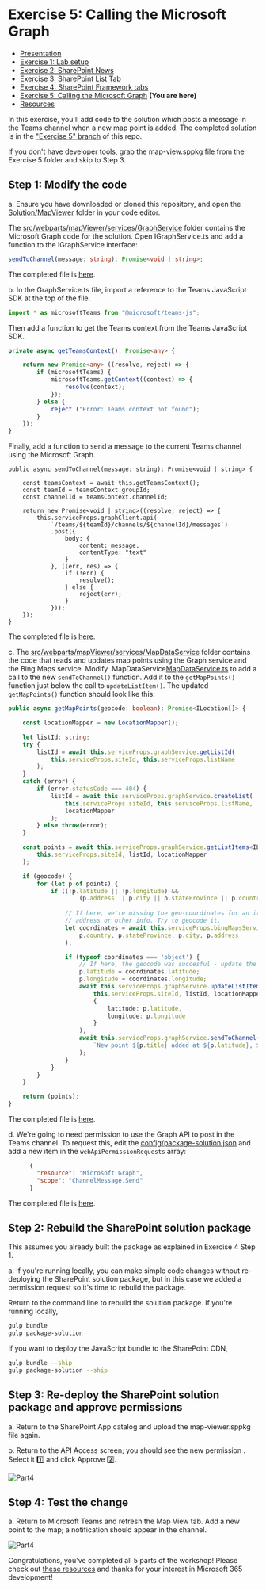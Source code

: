# Exercise 5: Calling the Microsoft Graph

 * [Presentation](../Presentation.md)
 * [Exercise 1: Lab setup](Part1.md)
 * [Exercise 2: SharePoint News](Part2.md)
 * [Exercise 3: SharePoint List Tab](Part3.md)
 * [Exercise 4: SharePoint Framework tabs](Part4.md)
 * [Exercise 5: Calling the Microsoft Graph](Part5.md) **(You are here)**
 * [Resources](Resources.md)

In this exercise, you'll add code to the solution which posts a message in the Teams channel when a new map point is added. The completed solution is in the ["Exercise 5" branch](https://github.com/OfficeDev/M365Bootcamp-TeamsEmergencyResponse/tree/Exercise5/Solution/MapViewer) of this repo.

If you don't have developer tools, grab the map-view.sppkg file from the Exercise 5 folder and skip to Step 3.

## Step 1: Modify the code

a. Ensure you have downloaded or cloned this repository, and open the [Solution/MapViewer](../Solution/MapViewer/) folder in your code editor.

The [src/webparts/mapViewer/services/GraphService](../Solution/MapViewer/src/webparts/mapViewer/services/GraphService) folder contains the Microsoft Graph code for the solution. Open IGraphService.ts and add a function to the IGraphService interface:

~~~typescript
sendToChannel(message: string): Promise<void | string>;
~~~

The completed file is [here](https://github.com/OfficeDev/M365Bootcamp-TeamsEmergencyResponse/blob/Exercise5/Solution/MapViewer/src/webparts/mapViewer/services/GraphService/IGraphService.ts).

b. In the GraphService.ts file, import a reference to the Teams JavaScript SDK at the top of the file.

~~~typescript
import * as microsoftTeams from "@microsoft/teams-js";
~~~

Then add a function to get the Teams context from the Teams JavaScript SDK.

~~~typescript
private async getTeamsContext(): Promise<any> {

    return new Promise<any> ((resolve, reject) => {
        if (microsoftTeams) {
            microsoftTeams.getContext((context) => {
                resolve(context);
            });
        } else {
            reject ("Error: Teams context not found");
        }    
    });
}
~~~

Finally, add a function to send a message to the current Teams channel using the Microsoft Graph.

~~~typsecript
public async sendToChannel(message: string): Promise<void | string> {

    const teamsContext = await this.getTeamsContext();
    const teamId = teamsContext.groupId;
    const channelId = teamsContext.channelId;

    return new Promise<void | string>((resolve, reject) => {
        this.serviceProps.graphClient.api(
            `/teams/${teamId}/channels/${channelId}/messages`)
            .post({
                body: {
                    content: message,
                    contentType: "text"
                }
            }, ((err, res) => {
                if (!err) {
                    resolve();
                } else {
                    reject(err);
                }
            }));
    });
}
~~~

The completed file is [here](https://github.com/OfficeDev/M365Bootcamp-TeamsEmergencyResponse/blob/Exercise5/Solution/MapViewer/src/webparts/mapViewer/services/GraphService/GraphService.ts).

c. The [src/webparts/mapViewer/services/MapDataService](../Solution/MapViewer/src/webparts/mapViewer/services/MapDataService) folder contains the code that reads and updates map points using the Graph service and the Bing Maps service. Modify .MapDataService[MapDataService.ts](../Solution/MapViewer/src/webparts/mapViewer/services/MapDataService/MapDataService.ts) to add a call to the new `sendToChannel()` function. Add it to the `getMapPoints()` function just below the call to `updateListItem()`. The updated `getMapPoints()` function should look like this:

~~~typescript
public async getMapPoints(geocode: boolean): Promise<ILocation[]> {

    const locationMapper = new LocationMapper();

    let listId: string;
    try {
        listId = await this.serviceProps.graphService.getListId(
            this.serviceProps.siteId, this.serviceProps.listName
        );    
    }
    catch (error) {
        if (error.statusCode === 404) {
            listId = await this.serviceProps.graphService.createList(
                this.serviceProps.siteId, this.serviceProps.listName,
                locationMapper
            );
        } else throw(error);
    }

    const points = await this.serviceProps.graphService.getListItems<ILocation>(
        this.serviceProps.siteId, listId, locationMapper
    );

    if (geocode) {
        for (let p of points) {
            if ((!p.latitude || !p.longitude) &&
                    (p.address || p.city || p.stateProvince || p.country)) {
                
                // If here, we're missing the geo-coordinates for an item and have
                // address or other info. Try to geocode it.
                let coordinates = await this.serviceProps.bingMapsService.geoCode(
                    p.country, p.stateProvince, p.city, p.address
                );

                if (typeof coordinates === 'object') {
                    // If here, the geocode was succesful - update the item
                    p.latitude = coordinates.latitude;
                    p.longitude = coordinates.longitude;
                    await this.serviceProps.graphService.updateListItem(
                        this.serviceProps.siteId, listId, locationMapper, p.id,
                        {
                            latitude: p.latitude,
                            longitude: p.longitude
                        }
                    );
                    await this.serviceProps.graphService.sendToChannel(
                        `New point ${p.title} added at ${p.latitude}, ${p.longitude}`
                    );
                }
            }
        }
    }

    return (points);
}
~~~

The completed file is [here](https://github.com/OfficeDev/M365Bootcamp-TeamsEmergencyResponse/blob/Exercise5/Solution/MapViewer/src/webparts/mapViewer/services/MapDataService/MapDataService.ts).

d. We're going to need permission to use the Graph API to post in the Teams channel. To request this, edit the [config/package-solution.json](../Solution/MapViewer/config/package-solution.json) and add a new item in the `webApiPermissionRequests` array:

~~~json
      {
        "resource": "Microsoft Graph",
        "scope": "ChannelMessage.Send"
      }
~~~

The completed file is [here](https://github.com/OfficeDev/M365Bootcamp-TeamsEmergencyResponse/blob/Exercise5/Solution/MapViewer/config/package-solution.json).

## Step 2: Rebuild the SharePoint solution package

This assumes you already built the package as explained in Exercise 4 Step 1.

a. If you're running locally, you can make simple code changes without re-deploying the SharePoint solution package, but in this case we added a permission request so it's time to rebuild the package.

Return to the command line to rebuild the solution package. If you're running locally,

~~~bash
gulp bundle
gulp package-solution
~~~

If you want to deploy the JavaScript bundle to the SharePoint CDN,

~~~bash
gulp bundle --ship
gulp package-solution --ship
~~~

## Step 3: Re-deploy the SharePoint solution package and approve permissions

a. Return to the SharePoint App catalog and upload the map-viewer.sppkg file again.

b. Return to the API Access screen; you should see the new permission . Select it 1️⃣ and click Approve 2️⃣. 

![Part4](images/Part5-01.png)

## Step 4: Test the change

a. Return to Microsoft Teams and refresh the Map View tab. Add a new point to the map; a notification should appear in the channel.

![Part4](images/Part5-03.png)

Congratulations, you've completed all 5 parts of the workshop! Please check out [these resources](Resourcs.md) and thanks for your interest in Microsoft 365 development!
